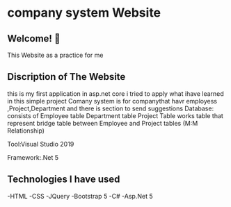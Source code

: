 



# company system Website


## Welcome! 👋

This Website as a practice for me 

 
## Discription of The Website

this is my first application in asp.net core
i tried to apply what ihave learned in this simple project
Comany system is for companythat havr employess ,Project,Department
and there is section to send suggestions
Database:
consists of
Employee table
Department table
Project Table
works table that represent bridge table between Employee and Project tables (M:M Relationship)

Tool:Visual Studio 2019

Framework:.Net 5


## Technologies I have used
-HTML
-CSS
-JQuery
-Bootstrap 5
-C#
-Asp.Net 5


